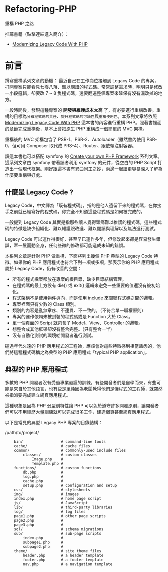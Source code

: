 # Refactoring-PHP
重構 PHP 之路

推薦書籍（點擊連結進入簡介）：

* [Modernizing Legacy Code With PHP](https://github.com/WadeHuang1993/Refactoring-PHP/wiki/Modernizing-Legacy-Code-With-PHP)

# 前言

撰寫重構系列文章的動機：
最近自己在工作崗位接觸到 Legacy Code 的專案，打開專案只能看見七零八落、難以閱讀的程式碼。常常調整需求時，明明只是修改一小段邏輯，卻要改 7 ~ 8 隻程式碼，還要翻遍整個專案來確保有沒有漏改掉的地方。

一段時間後，發現這種專案的 **開發與維護成本太高** 了，有必要進行重構改善。重構的目標為`分離程式碼的責任`、`提升程式碼的可讀性`與`重複使用性`。本系列文章將依照 [Modernizing Legacy Code With PHP](https://github.com/WadeHuang1993/Refactoring-PHP/wiki/Modernizing-Legacy-Code-With-PHP) 這本書的內容進行重構 PHP。照著書裡面的章節完成重構後，基本上會把原生 PHP 重構成一個簡單的 MVC 架構。

重構後的 MVC 架構包含了 PSR-1、PSR-2、Autoloader（雖然書內使用 PSR-0，但可用 Composer 取代成 PRS-4）、Router、跟依賴注射容器。

讀這本書也可以搭配 symfony 的 [Create your own PHP Framework](https://medium.com/shecodeafrica/building-your-own-custom-php-framework-part-1-1d24223bab18) 系列文章。這系列文章由 symfony 帶著讀者利用 symfony 的元件，從空白的 PHP Script 打造出一個現代框架。剛好跟這本書有異曲同工之妙，兩邊一起讀更容易深入了解為什麼要重構與好處。

## 什麼是 Legacy Code ?

Legacy Code，中文譯為「既有程式碼」，指的是他人遺留下來的程式碼，在你接手之前就已經寫好的程式碼，你完全不知道這些程式碼是如何被完成的。

一般提到 Legacy Code 其實是指那些讓人覺得頭痛難以維護的程式碼，這些程式碼的特徵是缺少組織化、難以維護跟改進、難以閱讀與理解以及無法進行測試。

Legacy Code 可以運作得很好，甚至早已運作多年，但修改起來卻是容易發生錯誤，牽一髮而動全身，任何些微的修改都可能造成未知的錯誤。

本系列文章是針對 PHP 做重構，下面將列出幾個 PHP 典型的 Legacy Code 特徵。如果你的 PHP 應用程式也符合下列一項或多項，那表示你的 PHP 應用程式屬於 Legacy Code，仍有改善的空間：

* 所有的程式檔案都放在專案的根目錄，缺少目錄結構管理。
* 在程式碼的最上方設有 die() 或 exit() 邏輯來避免一些重要的值還沒有被初始化。
* 程式架構不是使用物件導向，而是使用 include 來關聯程式碼之間的邏輯。
* 專案裡面只有少數的 Class 類別。
* 類別的內容是亂無章序、不連貫、不一致的。（不符合單一職權原則)
* 專案的運作依賴未被封裝的程式碼或是 Function 大於 Class。
* 單一個頁面的 Script 就包含了 Model、View、Controller 的邏輯。
* 想整合成其他框架卻沒有整合完整。(只有整合一半)
* 沒有自動化測試的環境給開發者進行測試。

碰過年代久遠的 PHP 應用程式的工程師，應該會對這些特徵感到相當熟悉的，他們將這種程式碼稱之為典型的 PHP 應用程式「typical PHP application」。

## 典型的 PHP 應用程式

多數的 PHP 開發者沒有受過專業嚴謹的訓練，有些開發者們是自學而來，有些可能是來自於其他語言，也有些是單純因為老闆覺得他們是懂程式的工程師，就突然被指派要完成建立網頁應用程式。

這種現象是因為 PHP 弱型別特性讓 PHP 可以免於遵守許多開發原則，讓開發者們可以不用經歷大量訓練就可以完成很多工作，建造網頁甚至網頁應用程式。

以下是常見的典型 Legacy PHP 專案的目錄結構：

/path/to/project/
```
    bin/                 # command-line tools
    cache/               # cache files
    common/              # commonly-used include files
        classes/         # custom classes
            Image.php    #
            Template.php #
    functions/           # custom functions
        db.php           #
        log.php          #
        cache.php        #
        setup.php        # configuration and setup
    css/                 # stylesheets
    img/                 # images
    index.php            # home page script
    js/                  # JavaScript
    lib/                 # third-party libraries
    log/                 # log files
    page1.php            # other page scripts
    page2.php            #
    page3.php            #
    sql/                 # schema migrations
    sub/                 # sub-page scripts
        index.php        #
        subpage1.php     #
        subpage2.php     #
    theme/               # site theme files
        header.php       # a header template
        footer.php       # a footer template
        nav.php          # a navigation template
```



